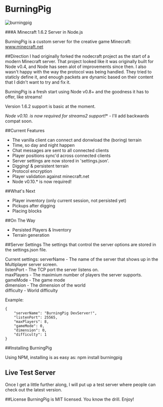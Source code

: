 BurningPig
==========

![burningpig](http://joedoyle.us/burningpig.png)

###A Minecraft 1.6.2 Server in Node.js

BurningPig is a custom server for the creative game Minecraft:
<a href="http://minecraft.net">www.minecraft.net</a>

##Direction
I had originally forked the nodecraft project as the start of a modern Minecraft server.  That 
project looked like it was originally built for Node v0.4, and Node has seen alot of improvements 
since then. I also wasn't happy with the way the protocol was being handled. They tried to staticly 
define it, and enough packets are dynamic based on their content that I didn't want to try and fix it.

BurningPig is a fresh start using Node v0.8+ and the goodness it has to offer, like streams!  

Version 1.6.2 support is basic at the moment.

**Node v0.10.* is now required for streams2 support!** - I'll add backwards compat soon.

##Current Features
* The vanilla client can connect and donwload the (boring) terrain
* Time, so day and night happen
* Chat messages are sent to all connected clients
* Player positions sync'd across connected clients
* Server settings are now stored in 'settings.json'.
* Digging! & persistent terrain
* Protocol encryption
* Player validation against minecraft.net
* Node v0.10.* is now required!

##What's Next
* Player inventory (only current session, not persisted yet)
* Pickups after digging
* Placing blocks

##On The Way
* Persisted Players & Inventory
* Terrain generation

##Server Settings
The settings that control the server options are stored in the settings.json file.

Current settings:
serverName - The name of the server that shows up in the Multiplayer server screen.  
listenPort - The TCP port the server listens on.  
maxPlayers - The maximium number of players the server supports.  
gameMode - The game mode  
dimension - The dimension of the world  
difficulty - World difficulty  

Example:

    {
        "serverName": "BurningPig DevServer!",
        "listenPort": 25565,
        "maxPlayers": 8,
        "gameMode": 0,
        "dimension": 0,
        "difficulty": 1
    }

##Installing BurningPig

Using NPM, installing is as easy as:
    npm install burningpig
	
## Live Test Server

Once I get a little further along, I will put up a test server where people can check out the latest version.

##License
BurningPig is MIT licensed.  You know the drill.  Enjoy!
